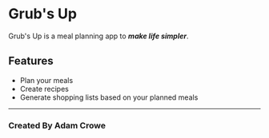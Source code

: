 # Grub's Up

Grub's Up is a meal planning app to **_make life simpler_**.

## Features

+ Plan your meals
+ Create recipes
+ Generate shopping lists based on your planned meals

---

### Created By Adam Crowe
